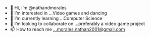 - 👋 Hi, I’m @nathandmorales
- 👀 I’m interested in ...Video games and dancing
- 🌱 I’m currently learning ...Computer Science
- 💞️ I’m looking to collaborate on ...preferably a video game project 
- 📫 How to reach me ...morales.nathan2001@gmail.com

<!---
nathandmorales/nathandmorales is a ✨ special ✨ repository because its `README.md` (this file) appears on your GitHub profile.
You can click the Preview link to take a look at your changes.
--->
